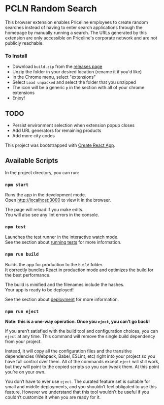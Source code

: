 # PCLN Random Search

This browser extension enables Priceline employees to create random searches
instead of having to enter search applications through the homepage
by manually running a search. The URLs generated by this extension are
only accessible on Priceline's corporate network and are not publicly
reachable.

### To Install
- Download `build.zip` from the [releases page](https://github.com/unscsprt/pcln-random-search/releases)
- Unzip the folder in your desired location (rename it if you'd like)
- In the Chrome menu, select "extensions"
- Select `Load unpacked` and select the folder that you unzipped
- The icon will be a generic `p` in the section with all of your chrome extensions
- Enjoy!

## TODO

* Persist environment selection when extension popup closes
* Add URL generators for remaining products
* Add more city codes

This project was bootstrapped with [Create React App](https://github.com/facebook/create-react-app).

## Available Scripts

In the project directory, you can run:

### `npm start`

Runs the app in the development mode.<br>
Open [http://localhost:3000](http://localhost:3000) to view it in the browser.

The page will reload if you make edits.<br>
You will also see any lint errors in the console.

### `npm test`

Launches the test runner in the interactive watch mode.<br>
See the section about [running tests](https://facebook.github.io/create-react-app/docs/running-tests) for more information.

### `npm run build`

Builds the app for production to the `build` folder.<br>
It correctly bundles React in production mode and optimizes the build for the best performance.

The build is minified and the filenames include the hashes.<br>
Your app is ready to be deployed!

See the section about [deployment](https://facebook.github.io/create-react-app/docs/deployment) for more information.

### `npm run eject`

**Note: this is a one-way operation. Once you `eject`, you can’t go back!**

If you aren’t satisfied with the build tool and configuration choices, you can `eject` at any time. This command will remove the single build dependency from your project.

Instead, it will copy all the configuration files and the transitive dependencies (Webpack, Babel, ESLint, etc) right into your project so you have full control over them. All of the commands except `eject` will still work, but they will point to the copied scripts so you can tweak them. At this point you’re on your own.

You don’t have to ever use `eject`. The curated feature set is suitable for small and middle deployments, and you shouldn’t feel obligated to use this feature. However we understand that this tool wouldn’t be useful if you couldn’t customize it when you are ready for it.

